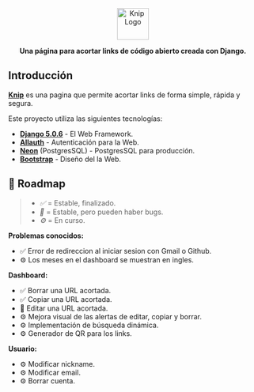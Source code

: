   <div align="center">
  <a href="https://slug.vercel.app">
    <img
      src="https://raw.githubusercontent.com/IntiVazquez/Knip/refs/heads/main/config/static/img/Icon.ico"
      alt="Knip Logo"
      height="64"
    />
  </a>
  <p></p>
  <p>
    <b>
      Una página para acortar links de código abierto creada con Django.
    </b>
  </p>

<p></p>
</div>


## Introducción

[**Knip**](https://knip.vercel.app) es una pagina que permite acortar links de forma simple, rápida  y segura.

Este proyecto utiliza las siguientes tecnologías:

- [**Django 5.0.6**](https://www.djangoproject.com/) - El Web Framework.
- [**Allauth**](https://docs.allauth.org/en/latest/) -  Autenticación para la Web.
- [**Neon**](https://neon.tech/) (PostgresSQL) - PostgresSQL para producción.
- [**Bootstrap**](https://getbootstrap.com/) - Diseño del la Web.


## 🔭 Roadmap

> - *✅* = Estable, finalizado.
> - *🔔* = Estable, pero pueden haber bugs.
> - *⚙️* = En curso.

**Problemas conocidos:**

- ✅ Error de redireccion al iniciar sesion con Gmail o Github.
- ⚙️ Los meses en el dashboard se muestran en ingles.

**Dashboard:**

- ✅ Borrar una URL acortada.
- ✅ Copiar una URL acortada.
- 🔔 Editar una URL acortada.
- ⚙️ Mejora visual de las alertas de editar, copiar y borrar.
- ⚙️ Implementación de búsqueda dinámica.
- ⚙️ Generador de QR para los links.


**Usuario:**

- ⚙️ Modificar nickname.
- ⚙️ Modificar email.
- ⚙️ Borrar cuenta.